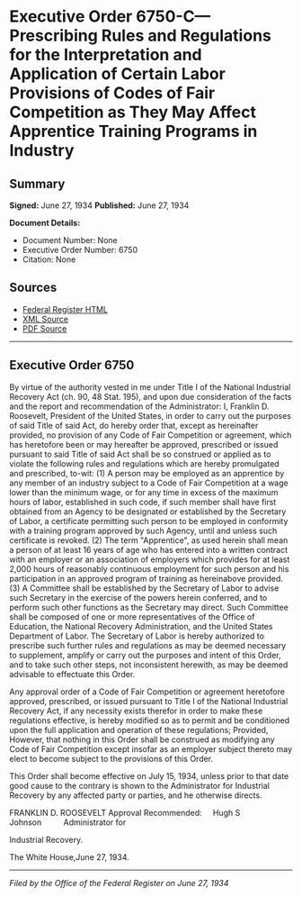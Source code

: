 # Executive Order 6750-C—Prescribing Rules and Regulations for the Interpretation and Application of Certain Labor Provisions of Codes of Fair Competition as They May Affect Apprentice Training Programs in Industry

## Summary

**Signed:** June 27, 1934
**Published:** June 27, 1934

**Document Details:**
- Document Number: None
- Executive Order Number: 6750
- Citation: None

## Sources
- [Federal Register HTML](https://www.presidency.ucsb.edu/documents/executive-order-6750-c-prescribing-rules-and-regulations-for-the-interpretation-and)
- [XML Source](None)
- [PDF Source](None)

---

## Executive Order 6750

By virtue of the authority vested in me under Title I of the National Industrial Recovery Act (ch. 90, 48 Stat. 195), and upon due consideration of the facts and the report and recommendation of the Administrator:
I, Franklin D. Roosevelt, President of the United States, in order to carry out the purposes of said Title of said Act, do hereby order that, except as hereinafter provided, no provision of any Code of Fair Competition or agreement, which has heretofore been or may hereafter be approved, prescribed or issued pursuant to said Title of said Act shall be so construed or applied as to violate the following rules and regulations which are hereby promulgated and prescribed, to-wit:
    (1) A person may be employed as an apprentice by any member of an industry subject to a Code of Fair Competition at a wage lower than the minimum wage, or for any time in excess of the maximum hours of labor, established in such code, if such member shall have first obtained from an Agency to be designated or established by the Secretary of Labor, a certificate permitting such person to be employed in conformity with a training program approved by such Agency, until and unless such certificate is revoked.
    (2) The term "Apprentice", as used herein shall mean a person of at least 16 years of age who has entered into a written contract with an employer or an association of employers which provides for at least 2,000 hours of reasonably continuous employment for such person and his participation in an approved program of training as hereinabove provided.
    (3) A Committee shall be established by the Secretary of Labor to advise such Secretary in the exercise of the powers herein conferred, and to perform such other functions as the Secretary may direct. Such Committee shall be composed of one or more representatives of the Office of Education, the National Recovery Administration, and the United States Department of Labor.
The Secretary of Labor is hereby authorized to prescribe such further rules and regulations as may be deemed necessary to supplement, amplify or carry out the purposes and intent of this Order, and to take such other steps, not inconsistent herewith, as may be deemed advisable to effectuate this Order.

Any approval order of a Code of Fair Competition or agreement heretofore approved, prescribed, or issued pursuant to Title I of the National Industrial Recovery Act, if any necessity exists therefor in order to make these regulations effective, is hereby modified so as to permit and be conditioned upon the full application and operation of these regulations;
Provided, However, that nothing in this Order shall be construed as modifying any Code of Fair Competition except insofar as an employer subject thereto may elect to become subject to the provisions of this Order.

This Order shall become effective on July 15, 1934, unless prior to that date good cause to the contrary is shown to the Administrator for Industrial Recovery by any affected party or parties, and he otherwise directs.

FRANKLIN D. ROOSEVELT
Approval Recommended:     Hugh S Johnson          Administrator for 

Industrial Recovery.

The White House,June 27, 1934.

---

*Filed by the Office of the Federal Register on June 27, 1934*
